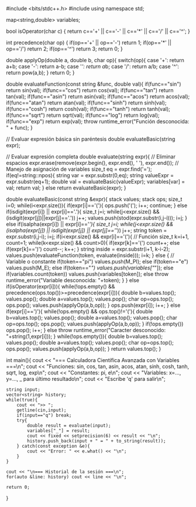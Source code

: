 #include <bits/stdc++.h>
#include <cmath>
using namespace std;

map<string,double> variables;

bool isOperator(char c) {
    return c=='+' || c=='-' || c=='*' || c=='/' || c=='^';
}

int precedence(char op) {
    if(op=='+' || op=='-') return 1;
    if(op=='*' || op=='/') return 2;
    if(op=='^') return 3;
    return 0;
}

double applyOp(double a, double b, char op){
    switch(op){
        case '+': return a+b;
        case '-': return a-b;
        case '*': return a*b;
        case '/': return a/b;
        case '^': return pow(a,b);
    }
    return 0;
}

double evaluateFunction(const string &func, double val){
    if(func=="sin") return sin(val);
    if(func=="cos") return cos(val);
    if(func=="tan") return tan(val);
    if(func=="asin") return asin(val);
    if(func=="acos") return acos(val);
    if(func=="atan") return atan(val);
    if(func=="sinh") return sinh(val);
    if(func=="cosh") return cosh(val);
    if(func=="tanh") return tanh(val);
    if(func=="sqrt") return sqrt(val);
    if(func=="log") return log(val);
    if(func=="exp") return exp(val);
    throw runtime_error("Función desconocida: " + func);
}

// Evaluar expresión básica sin paréntesis
double evaluateBasic(string expr);

// Evaluar expresión completa
double evaluate(string expr){
    // Eliminar espacios
    expr.erase(remove(expr.begin(), expr.end(), ' '), expr.end());
    // Manejo de asignación de variables
    size_t eq = expr.find('=');
    if(eq!=string::npos){
        string var = expr.substr(0,eq);
        string valueExpr = expr.substr(eq+1);
        double val = evaluateBasic(valueExpr);
        variables[var] = val;
        return val;
    } else return evaluateBasic(expr);
}

double evaluateBasic(const string &expr){
    stack<double> values;
    stack<char> ops;
    size_t i=0;
    while(i<expr.size()){
        if(expr[i]=='('){ ops.push('('); i++; continue; }
        else if(isdigit(expr[i]) || expr[i]=='.'){
            size_t j=i;
            while(j<expr.size() && (isdigit(expr[j])||expr[j]=='.')) j++;
            values.push(stod(expr.substr(i,j-i)));
            i=j;
        }
        else if(isalpha(expr[i]) || expr[i]=='_'){
            size_t j=i;
            while(j<expr.size() && (isalpha(expr[j]) || isdigit(expr[j]) || expr[j]=='_')) j++;
            string token = expr.substr(i,j-i);
            i=j;
            if(i<expr.size() && expr[i]=='('){ // Función
                size_t k=i+1, count=1;
                while(k<expr.size() && count>0){
                    if(expr[k]=='(') count++;
                    else if(expr[k]==')') count--;
                    k++;
                }
                string inside = expr.substr(i+1, k-i-2);
                values.push(evaluateFunction(token, evaluate(inside)));
                i=k;
            } else { // Variable o constante
                if(token=="pi") values.push(M_PI);
                else if(token=="e") values.push(M_E);
                else if(token=="_") values.push(variables["_"]);
                else if(variables.count(token)) values.push(variables[token]);
                else throw runtime_error("Variable desconocida: "+token);
            }
        }
        else if(isOperator(expr[i])){
            while(!ops.empty() && precedence(ops.top())>=precedence(expr[i])){
                double b=values.top(); values.pop();
                double a=values.top(); values.pop();
                char op=ops.top(); ops.pop();
                values.push(applyOp(a,b,op));
            }
            ops.push(expr[i]);
            i++;
        }
        else if(expr[i]==')'){
            while(!ops.empty() && ops.top()!='('){
                double b=values.top(); values.pop();
                double a=values.top(); values.pop();
                char op=ops.top(); ops.pop();
                values.push(applyOp(a,b,op));
            }
            if(!ops.empty()) ops.pop();
            i++;
        }
        else throw runtime_error("Caracter desconocido: "+string(1,expr[i]));
    }
    while(!ops.empty()){
        double b=values.top(); values.pop();
        double a=values.top(); values.pop();
        char op=ops.top(); ops.pop();
        values.push(applyOp(a,b,op));
    }
    return values.top();
}

int main(){
    cout << "=== Calculadora Científica Avanzada con Variables ===\n";
    cout << "Funciones: sin, cos, tan, asin, acos, atan, sinh, cosh, tanh, sqrt, log, exp\n";
    cout << "Constantes: pi, e\n";
    cout << "Variables: x=..., y=..., _ para último resultado\n";
    cout << "Escribe 'q' para salir\n";

    string input;
    vector<string> history;
    while(true){
        cout << ">> ";
        getline(cin,input);
        if(input=="q") break;
        try{
            double result = evaluate(input);
            variables["_"] = result;
            cout << fixed << setprecision(6) << result << "\n";
            history.push_back(input + " = " + to_string(result));
        } catch(const exception &e){
            cout << "Error: " << e.what() << "\n";
        }
    }

    cout << "\n=== Historial de la sesión ===\n";
    for(auto &line: history) cout << line << "\n";

    return 0;
}
